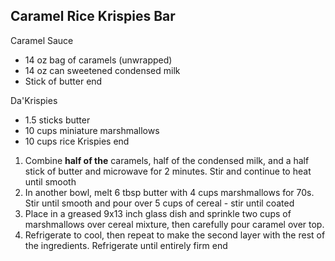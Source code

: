 ## Caramel Rice Krispies Bar

Caramel Sauce

- 14 oz bag of caramels (unwrapped)
- 14 oz can sweetened condensed milk
- Stick of butter
end

Da'Krispies

- 1.5 sticks butter
- 10 cups miniature marshmallows
- 10 cups rice Krispies
end

1. Combine **half of the** caramels, half of the condensed milk, and a half stick of butter and microwave for 2 minutes. Stir and continue to heat until smooth
2. In another bowl, melt 6 tbsp butter with 4 cups marshmallows for 70s. Stir until smooth and pour over 5 cups of cereal - stir until coated
3. Place in a greased 9x13 inch glass dish and sprinkle two cups of marshmallows over cereal mixture, then carefully pour caramel over top.
4. Refrigerate to cool, then repeat to make the second layer with the rest of the ingredients. Refrigerate until entirely firm
end
